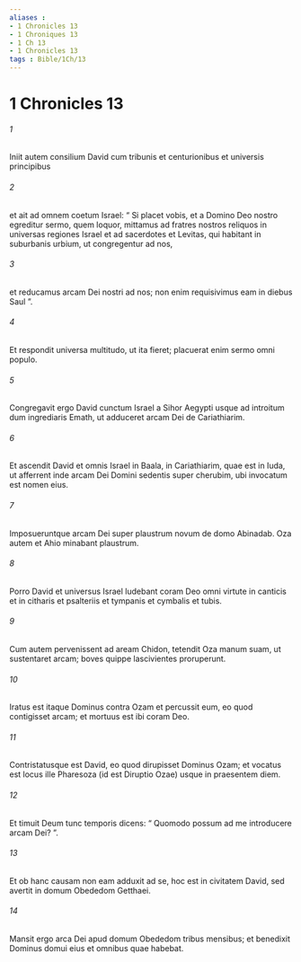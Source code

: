 ```yaml
---
aliases : 
- 1 Chronicles 13
- 1 Chroniques 13
- 1 Ch 13
- 1 Chronicles 13
tags : Bible/1Ch/13
---
```


# 1 Chronicles 13

###### 1
Iniit autem consilium David cum tribunis et centurionibus et universis principibus 
###### 2
et ait ad omnem coetum Israel: “ Si placet vobis, et a Domino Deo nostro egreditur sermo, quem loquor, mittamus ad fratres nostros reliquos in universas regiones Israel et ad sacerdotes et Levitas, qui habitant in suburbanis urbium, ut congregentur ad nos, 
###### 3
et reducamus arcam Dei nostri ad nos; non enim requisivimus eam in diebus Saul ”. 
###### 4
Et respondit universa multitudo, ut ita fieret; placuerat enim sermo omni populo. 
###### 5
Congregavit ergo David cunctum Israel a Sihor Aegypti usque ad introitum dum ingrediaris Emath, ut adduceret arcam Dei de Cariathiarim. 
###### 6
Et ascendit David et omnis Israel in Baala, in Cariathiarim, quae est in Iuda, ut afferrent inde arcam Dei Domini sedentis super cherubim, ubi invocatum est nomen eius. 
###### 7
Imposueruntque arcam Dei super plaustrum novum de domo Abinadab. Oza autem et Ahio minabant plaustrum. 
###### 8
Porro David et universus Israel ludebant coram Deo omni virtute in canticis et in citharis et psalteriis et tympanis et cymbalis et tubis.
###### 9
Cum autem pervenissent ad aream Chidon, tetendit Oza manum suam, ut sustentaret arcam; boves quippe lascivientes proruperunt. 
###### 10
Iratus est itaque Dominus contra Ozam et percussit eum, eo quod contigisset arcam; et mortuus est ibi coram Deo. 
###### 11
Contristatusque est David, eo quod dirupisset Dominus Ozam; et vocatus est locus ille Pharesoza (id est Diruptio Ozae) usque in praesentem diem. 
###### 12
Et timuit Deum tunc temporis dicens: “ Quomodo possum ad me introducere arcam Dei? ”. 
###### 13
Et ob hanc causam non eam adduxit ad se, hoc est in civitatem David, sed avertit in domum Obededom Getthaei. 
###### 14
Mansit ergo arca Dei apud domum Obededom tribus mensibus; et benedixit Dominus domui eius et omnibus quae habebat.
